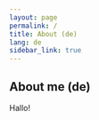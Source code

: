 ```yaml
---
layout: page
permalink: /
title: About (de)
lang: de
sidebar_link: true
---
```


## About me (de)

Hallo!
